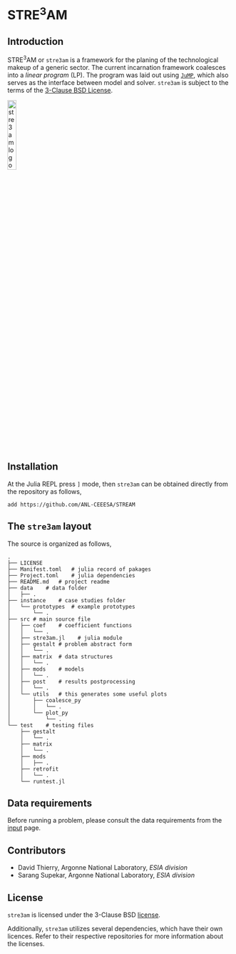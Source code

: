 # STRE<sup>3</sup>AM

## Introduction

STRE<sup>3</sup>AM or `stre3am` is a framework for the planing of the technological
makeup of a generic sector. The current incarnation framework coalesces into a
*linear program* (LP). The program was laid out using
[`JuMP`](https://github.com/jump-dev/JuMP.jl), which also serves as the
interface between model and solver. `stre3am` is subject to the terms of the
[3-Clause BSD License](https://opensource.org/license/BSD-3-clause/).


<p class="aligncenter"> <img src="../img/2025_logo.svg" width="20%" height="20%"
title="stre3am logo"> </p>

## Installation

At the Julia REPL press `]` mode, then `stre3am` can be obtained directly from the
repository as follows,

    add https://github.com/ANL-CEEESA/STREAM

## The `stre3am` layout

The source is organized as follows,

    .
    ├── LICENSE
    ├── Manifest.toml   # julia record of pakages
    ├── Project.toml    # julia dependencies
    ├── README.md   # project readme
    ├── data    # data folder
    │   ├── .
    ├── instance    # case studies folder
    │   └── prototypes  # example prototypes
    │       └── .
    ├── src # main source file
    │   ├── coef    # coefficient functions
    │   │   └── .
    │   ├── stre3am.jl    # julia module
    │   ├── gestalt # problem abstract form
    │   │   └── .
    │   ├── matrix  # data structures
    │   │   └── .
    │   ├── mods    # models
    │   │   └── .
    │   ├── post    # results postprocessing
    │   │   └── .
    │   └── utils   # this generates some useful plots
    │       ├── coalesce_py
    │       │   └── .
    │       └── plot_py
    │           └── .
    └── test    # testing files
        ├── gestalt
        │   └── .
        ├── matrix
        │   └── .
        ├── mods
        │   ├── .
        ├── retrofit
        │   └── .
        └── runtest.jl

## Data requirements 

Before running a problem, please consult the data requirements from the
[input](input.md) page.

## Contributors

- David Thierry, Argonne National Laboratory, *ESIA division*
- Sarang Supekar, Argonne National Laboratory, *ESIA division*

## License
 
`stre3am` is licensed under the 3-Clause BSD [license](license.md). 

Additionally, `stre3am` utilizes several dependencies, which have their own
licences. Refer to their respective repositories for more information about the
licenses.


